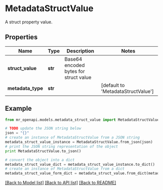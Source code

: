 # MetadataStructValue

A struct property value.

## Properties
Name | Type | Description | Notes
------------ | ------------- | ------------- | -------------
**struct_value** | **str** | Base64 encoded bytes for struct value | 
**metadata_type** | **str** |  | [default to 'MetadataStructValue']

## Example

```python
from mr_openapi.models.metadata_struct_value import MetadataStructValue

# TODO update the JSON string below
json = "{}"
# create an instance of MetadataStructValue from a JSON string
metadata_struct_value_instance = MetadataStructValue.from_json(json)
# print the JSON string representation of the object
print MetadataStructValue.to_json()

# convert the object into a dict
metadata_struct_value_dict = metadata_struct_value_instance.to_dict()
# create an instance of MetadataStructValue from a dict
metadata_struct_value_form_dict = metadata_struct_value.from_dict(metadata_struct_value_dict)
```
[[Back to Model list]](../README.md#documentation-for-models) [[Back to API list]](../README.md#documentation-for-api-endpoints) [[Back to README]](../README.md)



